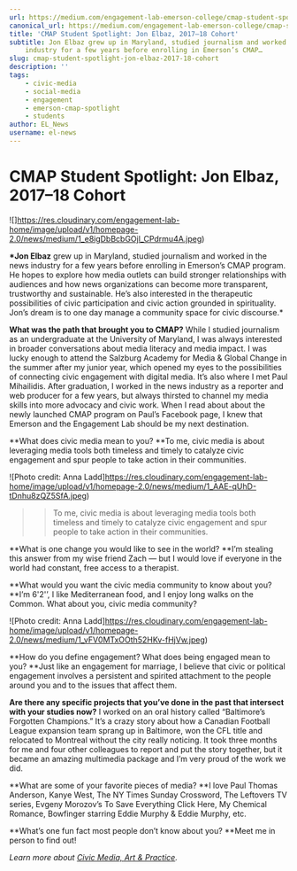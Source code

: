 ```yaml
---
url: https://medium.com/engagement-lab-emerson-college/cmap-student-spotlight-jon-elbaz-2017-18-cohort-2445ae4a95d7
canonical_url: https://medium.com/engagement-lab-emerson-college/cmap-student-spotlight-jon-elbaz-2017-18-cohort-2445ae4a95d7
title: 'CMAP Student Spotlight: Jon Elbaz, 2017–18 Cohort'
subtitle: Jon Elbaz grew up in Maryland, studied journalism and worked in the news
    industry for a few years before enrolling in Emerson’s CMAP…
slug: cmap-student-spotlight-jon-elbaz-2017-18-cohort
description: ''
tags:
    - civic-media
    - social-media
    - engagement
    - emerson-cmap-spotlight
    - students
author: EL_News
username: el-news
---
```


# CMAP Student Spotlight: Jon Elbaz, 2017–18 Cohort

![]https://res.cloudinary.com/engagement-lab-home/image/upload/v1/homepage-2.0/news/medium/1_e8igDbBcbGOjl_CPdrmu4A.jpeg)

**\*Jon Elbaz** grew up in Maryland, studied journalism and worked in the news industry for a few years before enrolling in Emerson’s CMAP program. He hopes to explore how media outlets can build stronger relationships with audiences and how news organizations can become more transparent, trustworthy and sustainable. He’s also interested in the therapeutic possibilities of civic participation and civic action grounded in spirituality. Jon’s dream is to one day manage a community space for civic discourse.\*

**What was the path that brought you to CMAP?**
While I studied journalism as an undergraduate at the University of Maryland, I was always interested in broader conversations about media literacy and media impact. I was lucky enough to attend the Salzburg Academy for Media & Global Change in the summer after my junior year, which opened my eyes to the possibilities of connecting civic engagement with digital media. It’s also where I met Paul Mihailidis. After graduation, I worked in the news industry as a reporter and web producer for a few years, but always thirsted to channel my media skills into more advocacy and civic work. When I read about about the newly launched CMAP program on Paul’s Facebook page, I knew that Emerson and the Engagement Lab should be my next destination.

**What does civic media mean to you?
**To me, civic media is about leveraging media tools both timeless and timely to catalyze civic engagement and spur people to take action in their communities.

![Photo credit: Anna Ladd]https://res.cloudinary.com/engagement-lab-home/image/upload/v1/homepage-2.0/news/medium/1_AAE-qUhD-tDnhu8zQZ5SfA.jpeg)

> > To me, civic media is about leveraging media tools both timeless and timely to catalyze civic engagement and spur people to take action in their communities.

**What is one change you would like to see in the world?
**I’m stealing this answer from my wise friend Zach — but I would love if everyone in the world had constant, free access to a therapist.

**What would you want the civic media community to know about you?
**I’m 6'2'’, I like Mediterranean food, and I enjoy long walks on the Common. What about you, civic media community?

![Photo credit: Anna Ladd]https://res.cloudinary.com/engagement-lab-home/image/upload/v1/homepage-2.0/news/medium/1_vFV0MTxOOth52HKv-fHjVw.jpeg)

**How do you define engagement? What does being engaged mean to you?
**Just like an engagement for marriage, I believe that civic or political engagement involves a persistent and spirited attachment to the people around you and to the issues that affect them.

**Are there any specific projects that you’ve done in the past that intersect with your studies now?**
I worked on an oral history called “Baltimore’s Forgotten Champions.” It’s a crazy story about how a Canadian Football League expansion team sprang up in Baltimore, won the CFL title and relocated to Montreal without the city really noticing. It took three months for me and four other colleagues to report and put the story together, but it became an amazing multimedia package and I’m very proud of the work we did.

**What are some of your favorite pieces of media?
**I love Paul Thomas Anderson, Kanye West, The NY Times Sunday Crossword, The Leftovers TV series, Evgeny Morozov’s To Save Everything Click Here, My Chemical Romance, Bowfinger starring Eddie Murphy & Eddie Murphy, etc.

**What’s one fun fact most people don’t know about you?
**Meet me in person to find out!

_Learn more about [Civic Media, Art & Practice](https://elab.emerson.edu/cmap)._
